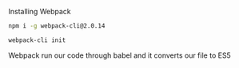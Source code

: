 Installing Webpack

```bash
npm i -g webpack-cli@2.0.14
```

```bash
webpack-cli init
```

Webpack run our code through babel and it converts our file to ES5
